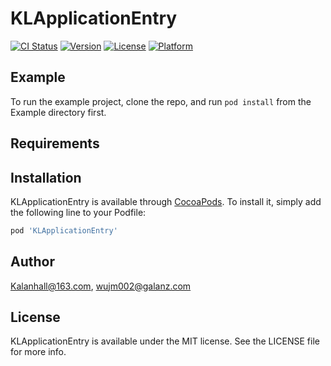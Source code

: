 # KLApplicationEntry

[![CI Status](https://img.shields.io/travis/Kalanhall@163.com/KLApplicationEntry.svg?style=flat)](https://travis-ci.org/Kalanhall@163.com/KLApplicationEntry)
[![Version](https://img.shields.io/cocoapods/v/KLApplicationEntry.svg?style=flat)](https://cocoapods.org/pods/KLApplicationEntry)
[![License](https://img.shields.io/cocoapods/l/KLApplicationEntry.svg?style=flat)](https://cocoapods.org/pods/KLApplicationEntry)
[![Platform](https://img.shields.io/cocoapods/p/KLApplicationEntry.svg?style=flat)](https://cocoapods.org/pods/KLApplicationEntry)

## Example

To run the example project, clone the repo, and run `pod install` from the Example directory first.

## Requirements

## Installation

KLApplicationEntry is available through [CocoaPods](https://cocoapods.org). To install
it, simply add the following line to your Podfile:

```ruby
pod 'KLApplicationEntry'
```

## Author

Kalanhall@163.com, wujm002@galanz.com

## License

KLApplicationEntry is available under the MIT license. See the LICENSE file for more info.
